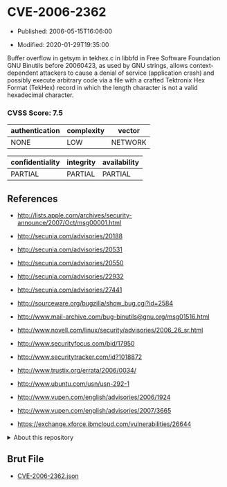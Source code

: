 # CVE-2006-2362

- Published: 2006-05-15T16:06:00

- Modified: 2020-01-29T19:35:00

Buffer overflow in getsym in tekhex.c in libbfd in Free Software Foundation GNU Binutils before 20060423, as used by GNU strings, allows context-dependent attackers to cause a denial of service (application crash) and possibly execute arbitrary code via a file with a crafted Tektronix Hex Format (TekHex) record in which the length character is not a valid hexadecimal character.

### CVSS Score: **7.5**

| authentication | complexity | vector |
| --- | --- | --- |
| NONE | LOW | NETWORK |

| confidentiality | integrity | availability |
| --- | --- | --- |
| PARTIAL | PARTIAL | PARTIAL |

## References

* http://lists.apple.com/archives/security-announce/2007/Oct/msg00001.html

* http://secunia.com/advisories/20188

* http://secunia.com/advisories/20531

* http://secunia.com/advisories/20550

* http://secunia.com/advisories/22932

* http://secunia.com/advisories/27441

* http://sourceware.org/bugzilla/show_bug.cgi?id=2584

* http://www.mail-archive.com/bug-binutils@gnu.org/msg01516.html

* http://www.novell.com/linux/security/advisories/2006_26_sr.html

* http://www.securityfocus.com/bid/17950

* http://www.securitytracker.com/id?1018872

* http://www.trustix.org/errata/2006/0034/

* http://www.ubuntu.com/usn/usn-292-1

* http://www.vupen.com/english/advisories/2006/1924

* http://www.vupen.com/english/advisories/2007/3665

* https://exchange.xforce.ibmcloud.com/vulnerabilities/26644

<details>
<summary>About this repository</summary> 

  This repository is part of the project [Live Hack CVE](https://github.com/Live-Hack-CVE). Main website can be found [www.live-hack.org](https://www.live-hack.org) 
  
  Made by [Sn0wAlice](https://github.com/Sn0wAlice) for the people that care about security and need to have a feed of the latest CVEs. Hope you enjoy it, don't forget to star the repo and follow me on [Twitter](https://twitter.com/Sn0wAlice) and [Github](https://github.com/Sn0wAlice). And that is my [personnal website](https://www.alice-snow.me/)

  - [Home Page](https://github.com/Live-Hack-CVE)
  - [Framework](https://github.com/Live-Hack-CVE/cve-framework)
  - [CVE database](https://github.com/Live-Hack-CVE/full_database)
  - [Changelog](https://github.com/Live-Hack-CVE/Changelog)
</details>

## Brut File

* [CVE-2006-2362.json](https://raw.githubusercontent.com/Live-Hack-CVE/full_database/main/cves/2006/CVE-2006-2362.json)

